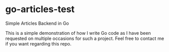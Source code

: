 # go-articles-test

Simple Articles Backend in Go

This is a simple demonstration of how I write Go code as I have been requested on multiple occasions for such a project.
Feel free to contact me if you want regarding this repo.
